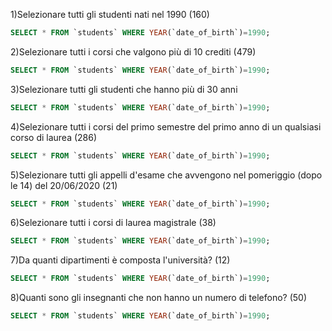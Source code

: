 <!--
Consegna:
Dopo aver creato un nuovo database nel vostro phpMyAdmin e aver importato
lo schema (stesso allegato di stamattina), eseguite le query qui sotto.
-->

1)Selezionare tutti gli studenti nati nel 1990 (160)
```sql
SELECT * FROM `students` WHERE YEAR(`date_of_birth`)=1990;
```

2)Selezionare tutti i corsi che valgono più di 10 crediti (479)
```sql
SELECT * FROM `students` WHERE YEAR(`date_of_birth`)=1990;
```

3)Selezionare tutti gli studenti che hanno più di 30 anni
```sql
SELECT * FROM `students` WHERE YEAR(`date_of_birth`)=1990;
```

4)Selezionare tutti i corsi del primo semestre del primo anno di un qualsiasi corso di laurea (286)
```sql
SELECT * FROM `students` WHERE YEAR(`date_of_birth`)=1990;
```

5)Selezionare tutti gli appelli d'esame che avvengono nel pomeriggio (dopo le 14) del 20/06/2020 (21)
```sql
SELECT * FROM `students` WHERE YEAR(`date_of_birth`)=1990;
```

6)Selezionare tutti i corsi di laurea magistrale (38)
```sql
SELECT * FROM `students` WHERE YEAR(`date_of_birth`)=1990;
```

7)Da quanti dipartimenti è composta l'università? (12)
```sql
SELECT * FROM `students` WHERE YEAR(`date_of_birth`)=1990;
```

8)Quanti sono gli insegnanti che non hanno un numero di telefono? (50)
```sql
SELECT * FROM `students` WHERE YEAR(`date_of_birth`)=1990;
```
